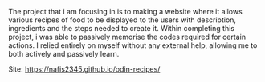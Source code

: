 The project that i am focusing in is to making a website where it allows various recipes of food
to be displayed to the users with description, ingredients and the steps needed to create it. Within completing this 
project, i was able to passively memorise the codes required for certain actions. I relied entirely on myself without
any external help, allowing me to both actively and passively learn.

Site: https://nafis2345.github.io/odin-recipes/
